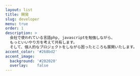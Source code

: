 ```yaml
---
layout: list
title: 開発
slug: developer
menu: true
order: 1
description: >
  会社で使われている言語php, javascriptを勉強しながら、  
  もっといいやり方を考えて共有します。  
  そして、個人的なプロジェクトをしながら困ったところも展開いたします。  
accent_color: '#268bd2'
accent_image:
  background: '#202020'
  overlay:    false
---
```

